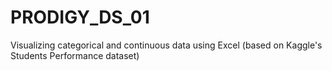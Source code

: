 # PRODIGY_DS_01
Visualizing categorical and continuous data using Excel (based on Kaggle's Students Performance dataset)
